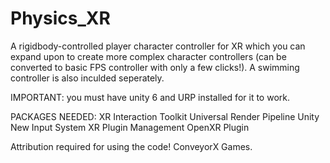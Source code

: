 # Physics_XR
A rigidbody-controlled player character controller for XR which you can expand upon to create more complex character controllers (can be converted to basic FPS controller with only a few clicks!).
A swimming controller is also inculded seperately.

IMPORTANT: you must have unity 6 and URP installed for it to work.

PACKAGES NEEDED:
XR Interaction Toolkit
Universal Render Pipeline
Unity New Input System
XR Plugin Management
OpenXR Plugin

Attribution required for using the code!
ConveyorX Games.
